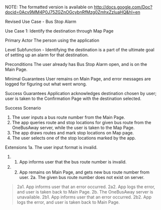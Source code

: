NOTE: The formatted version is available on http://docs.google.com/Doc?docid=0Acv9MM4P0J75ZGZnOGcybnRfMzg0ZmhxZzluaHQ&hl=en


Revised Use Case - Bus Stop Alarm

Use Case 1: Identify the destination through Map Page

Primary Actor
The person using the application

Level
Subfunction - Identifying the destination is a part of the ultimate goal of setting up an alarm for that destination.

Preconditions
The user already has Bus Stop Alarm open, and is on the Main Page.

Minimal Guarantees
User remains on Main Page, and error messages are logged for figuring out what went wrong.

Success Guarantees
Application acknowledges destination chosen by user; user is taken to the Confirmation Page with the destination selected.

Success Scenario
1. The user inputs a bus route number from the Main Page.
2. The app queries route and stop locations for given bus route from the OneBusAway server, while the user is taken to the Map Page.
3. The app draws routes and mark stop locations on Map page.
4. The user selects one of the stop locations marked by the app.

Extensions
1a. The user input format is invalid.
  1. 1. App informs user that the bus route number is invalid.
  1. 2. App remains on Main Page, and gets new bus route number from user.
2a. The given bus route number does not exist on server.
> 2a1. App informs user that an error occurred.
> 2a2. App logs the error, and user is taken back to Main Page.
2b. The OneBusAway server is unavailable.
> 2b1. App informs user that an error occurred.
> 2b2. App logs the error, and user is taken back to Main Page.